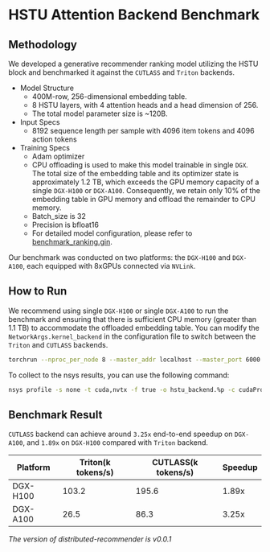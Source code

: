 # HSTU Attention Backend Benchmark
## Methodology
We developed a generative recommender ranking model utilizing the HSTU block and benchmarked it against the `CUTLASS` and `Triton` backends. 
* Model Structure
    * 400M-row, 256-dimensional embedding table.
    * 8 HSTU layers, with 4 attention heads and a head dimension of 256.
    * The total model parameter size is ~120B.
* Input Specs
    * 8192 sequence length per sample with 4096 item tokens and 4096 action tokens
* Training Specs
    * Adam optimizer
    * CPU offloading is used to make this model trainable in single `DGX`. The total size of the embedding table and its optimizer state is approximately 1.2 TB, which exceeds the GPU memory capacity of a single `DGX-H100` or `DGX-A100`. Consequently, we retain only 10% of the embedding table in GPU memory and offload the remainder to CPU memory.
    * Batch_size is 32
    * Precision is bfloat16
    * For detailed model configuration, please refer to [benchmark_ranking.gin](../../examples/hstu/benchmark_ranking.gin).

Our benchmark was conducted on two platforms: the `DGX-H100` and `DGX-A100`, each equipped with 8xGPUs connected via `NVLink`.

## How to Run
We recommend using single `DGX-H100` or single `DGX-A100` to run the benchmark and ensuring that there is sufficient CPU memory (greater than 1.1 TB) to accommodate the offloaded embedding table. You can modify the `NetworkArgs.kernel_backend` in the configuration file to switch between the `Triton` and `CUTLASS` backends.
```bash
torchrun --nproc_per_node 8 --master_addr localhost --master_port 6000 examples/hstu/pretrain_gr_ranking.py --gin-config-file examples/hstu/benchmark_ranking.gin
```
To collect to the nsys results, you can use the following command:
```bash
nsys profile -s none -t cuda,nvtx -f true -o hstu_backend.%p -c cudaProfilerApi --cpuctxsw none --cuda-flush-interval 100 --capture-range-end=stop --cuda-graph-trace=node torchrun --nproc_per_node 8 --master_addr localhost --master_port 6000 examples/hstu/pretrain_gr_ranking.py --gin-config-file examples/hstu/benchmark_ranking.gin
```
## Benchmark Result
`CUTLASS` backend can achieve around `3.25x` end-to-end speedup on `DGX-A100`, and `1.89x` on `DGX-H100` compared with `Triton` backend.

| Platform | Triton(k tokens/s) | CUTLASS(k tokens/s) | Speedup |
| --- | --- | --- | --- |
| DGX-H100 | 103.2 | 195.6 | 1.89x |
| DGX-A100 | 26.5 | 86.3 | 3.25x |
*The version of distributed-recommender is v0.0.1*
<!-- H100, CUTLASS, 52428800/268s, 195.6k tokens/s -->
<!-- H100, Triton, 52428800/508s, 103.2k tokens/s -->
<!-- A100, CUTLASS, 52428800/607s, 86.3k tokens/s -->
<!-- A100, Triton, 52428800/1976s, 26.5k tokens/s-->